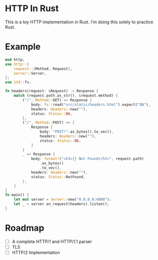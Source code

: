 # HTTP In Rust
This is a toy HTTP implementation in Rust. I'm doing this solely to practice Rust.

# Example
```rust
mod http;
use http::{
    request::{Method, Request},
    server::Server,
};
use std::fs;

fn headers(request: &Request) -> Response {
    match (request.path.as_str(), &request.method) {
        ("/", Method::GET) => Response {
            body: fs::read("src/static/headers.html").expect("ON"),
            headers: Headers::new(""),
            status: Status::Ok,
        },
        ("/", Method::POST) => {
            Response {
                body: "POST!".as_bytes().to_vec(),
                headers: Headers::new(""),
                status: Status::Ok,
            }
        }
        _ => Response {
            body: format!("<h1>{} Not Found</h1>", request.path)
                .as_bytes()
                .to_vec(),
            headers: Headers::new(""),
            status: Status::NotFound,
        },
    }
}
fn main() {
    let mut server = Server::new("0.0.0.0:4000");
    let _ = server.on_request(headers).listen();
}
```

# Roadmap
- [ ] A complete HTTP/1 and HTTP/1.1 parser
- [ ] TLS
- [ ] HTTP/2 Implementation
